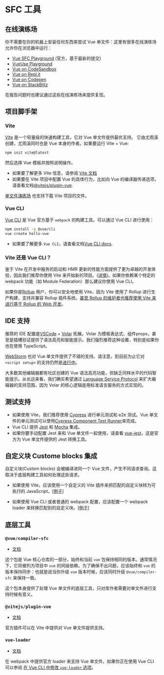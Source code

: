 # SFC 工具

## 在线演练场

你不需要在你的机器上安装任何东西来尝试 Vue 单文件：这里有很多在线演练场允许你在浏览器中运行：

- [Vue SFC Playground](https://sfc.vuejs.org) (官方，基于最新的提交)
- [VueUse Playground](https://play.vueuse.org)
- [Vue on CodeSandbox](https://codesandbox.io/s/vue-3)
- [Vue on Repl.it](https://replit.com/@templates/VueJS-with-Vite)
- [Vue on Codepen](https://codepen.io/pen/editor/vue)
- [Vue on StackBlitz](https://stackblitz.com/fork/vue)

在报告问题时也建议通过这些在线演练场来提供复现。

## 项目脚手架

### Vite

[Vite](https://vitejs.dev/) 是一个轻量级的快速构建工具，它对 Vue 单文件提供最优支持。 它由尤雨溪创建，尤雨溪同时也是 Vue 本身的作者。如果要运行 Vite + Vue:

```sh
npm init vite@latest
```

然后选择 Vue 模板并按照说明操作。

- 如果要了解更多 Vite 信息，请参阅 [Vite 文档](https://vitejs.dev/guide/)
- 如果要在 Vite 项目中配置 Vue 的具体行为，比如向 Vue 的编译器传递选项，请查看文档[@vitejs/plugin-vue](https://github.com/vitejs/vite/tree/main/packages/plugin-vue#readme).

[单文件演练场](https://sfc.vuejs.org/) 也支持下载 Vite 项目的文件。

### Vue CLI

[Vue CLI](https://cli.vuejs.org/) 是 Vue 官方基于 `webpack` 的构建工具。可以通过 Vue CLI 进行使用：

```sh
npm install -g @vue/cli
vue create hello-vue
```

- 如果要了解更多 `Vue CLI`，请查看文档[Vue CLI docs](https://cli.vuejs.org/guide/installation.html).

### Vite 还是 Vue CLI？

鉴于 Vite 在开发中服务的启动和 HMR 更新的性能方面提供了更为卓越的开发体验，因此我们推荐你使用 Vite 来开始新的项目。([详情](https://vitejs.dev/guide/why.html))。如果你依赖某个特定的 webpack 功能（如 Module Federation）那么建议你使用 Vue CLI。

如果你是[Rollup](https://rollupjs.org/) 用户，你可以安全地使用 Vite，因为 Vite 使用了 Rollup 进行生产构建，支持并兼容 Rollup 插件系统。[甚至 Rollup 的维护者也推荐使用 Vite 来进行基于 Rollup 的 Web 开发](https://twitter.com/lukastaegert/status/1412119729431584774)。

## IDE 支持

推荐的 IDE 配置是[VSCode](https://code.visualstudio.com/) + [Volar](https://github.com/johnsoncodehk/volar) 拓展。Volar 为模板表达式、组件props，甚至是插槽验证提供了语法高亮和智能提示。我们强烈推荐这种设置，特别是如果你也在使用 TypeScript。

[WebStorm](https://www.jetbrains.com/webstorm/) 也对 Vue 单文件提供了不错的支持。请注意，到目前为止它对 `<script setup>` 的支持仍然是[进行中](https://youtrack.jetbrains.com/issue/WEB-49000)。

大多数其他编辑器都有社区创建的 Vue 语法高亮功能，但缺乏同样水平的代码智能提示。从长远来看，我们确实希望通过 [Language Service Protocol](https://microsoft.github.io/language-server-protocol/) 来扩大编辑器的支持范围，因为 Volar 的核心逻辑是用标准语言服务的方式实现的。

## 测试支持

- 如果使用 Vite，我们推荐使用 [Cypress](https://www.cypress.io/) 进行单元测试和 e2e 测试。Vue 单文件的单元测试可以使用[Cypress Component Test Runner](https://www.cypress.io/blog/2021/04/06/introducing-the-cypress-component-test-runner/)来完成。
- Vue CLI 提供 [Jest](https://jestjs.io/) 和 [Mocha](https://mochajs.org/) 集成。
- 如果你要手动配置 Jest 来和 Vue 单文件一起使用，请查看 [vue-jest](https://github.com/vuejs/vue-jest)，这是官方为 Vue 单文件提供的 Jest 转换工具。

## 自定义块 Custome blocks 集成

自定义块(Custom blocks) 会被编译进同一个 Vue 文件，产生不同请求查询。这取决于底层构建工具如何处理这些请求。

- 如果使用 Vite，应该使用一个自定义的 Vite 插件来把匹配的自定义块转为可执行的 JavaScript。[[例子](https://github.com/vitejs/vite/tree/main/packages/plugin-vue#example-for-transforming-custom-blocks)]

- 如果使用 Vue CLI 或者普通的 webpack 配置，应该配置一个 webpack loader 来转换匹配到的自定义块。[[例子](https://vue-loader.vuejs.org/guide/custom-blocks.html#custom-blocks)]

## 底层工具

### `@vue/compiler-sfc`

- [文档](https://github.com/vuejs/vue-next/tree/master/packages/compiler-sfc)

这个包是 Vue 核心仓库的一部分，始终和当前 `vue` 包保持相同的版本。通常情况下，它将被列为项目中 `vue` 的同级依赖。为了确保不出问题，应该始终和 `vue` 的版本保持同步：也就是说当你升级 `vue` 版本时候，应该同时升级 `@vue/compiler-sfc` 来保持一致。

这个包本身提供了处理 Vue 单文件的底层工具，只对库作者需要对单文件进行支持时候有意义。

### `@vitejs/plugin-vue`

- [文档](https://github.com/vitejs/vite/tree/main/packages/plugin-vue)

官方插件可以在 Vite 中提供对 Vue 单文件提供支持。

### `vue-loader`

- [文档](https://vue-loader.vuejs.org/)

在 webpack 中提供官方 loader 来支持 Vue 单文件。如果你正在使用 Vue CLI 可以参阅 [在 Vue CLI 中修改 `vue-loader` 选项](https://cli.vuejs.org/guide/webpack.html#modifying-options-of-a-loader)。
